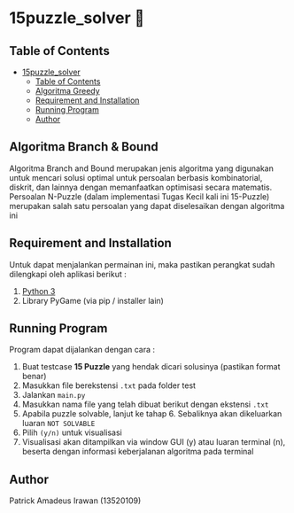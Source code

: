 # 15puzzle_solver :jigsaw:

## Table of Contents
- [15puzzle_solver](#15puzzle_solver)
  - [Table of Contents](#table-of-contents)
  - [Algoritma Greedy](#algoritma-greedy)
  - [Requirement and Installation](#requirement-and-installation)
  - [Running Program](#running-program)
  - [Author](#author)

## Algoritma Branch & Bound
Algoritma Branch and Bound merupakan jenis algoritma yang digunakan untuk mencari solusi optimal untuk persoalan berbasis kombinatorial, diskrit, dan lainnya dengan memanfaatkan optimisasi secara matematis. Persoalan N-Puzzle (dalam implementasi Tugas Kecil kali ini 15-Puzzle) merupakan salah satu persoalan yang dapat diselesaikan dengan algoritma ini

## Requirement and Installation
Untuk dapat menjalankan permainan ini, maka pastikan perangkat sudah dilengkapi oleh aplikasi berikut :
1. [Python 3](https://www.python.org/downloads/)
2. Library PyGame (via pip / installer lain)


## Running Program
Program dapat dijalankan dengan cara :
1. Buat testcase **15 Puzzle** yang hendak dicari solusinya (pastikan format benar)
2. Masukkan file berekstensi `.txt` pada folder test
3. Jalankan `main.py`
4. Masukkan nama file yang telah dibuat berikut dengan ekstensi `.txt`
5. Apabila puzzle solvable, lanjut ke tahap 6. Sebaliknya akan dikeluarkan luaran `NOT SOLVABLE`
6. Pilih `(y/n)` untuk visualisasi
7. Visualisasi akan ditampilkan via window GUI (y) atau luaran terminal (n), beserta dengan informasi keberjalanan algoritma pada terminal

## Author
Patrick Amadeus Irawan (13520109)

